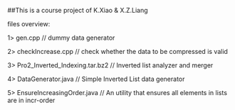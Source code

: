 ##This is a course project of K.Xiao & X.Z.Liang


files overview:

1> gen.cpp //  dummy data generator

2> checkIncrease.cpp  // check whether the data to be compressed is valid


3> Pro2_Inverted_Indexing.tar.bz2 // Inverted list analyzer and merger

4> DataGenerator.java // Simple Inverted List data generator

5> EnsureIncreasingOrder.java // An utility that ensures all elements in lists are in incr-order